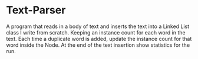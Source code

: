# Text-Parser
A program that reads in a body of text and inserts the text into a Linked List class I write from scratch. Keeping an instance count for each word in the text. Each time a duplicate word is added, update the instance count for that word inside the Node. At the end of the text insertion show statistics for the run.
